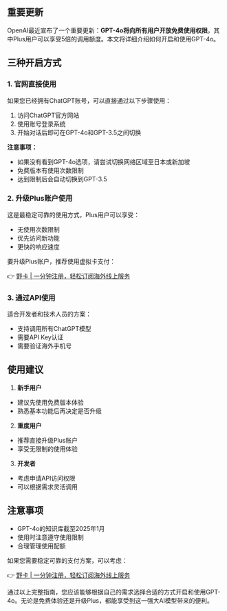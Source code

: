 ## 重要更新

OpenAI最近宣布了一个重要更新：**GPT-4o将向所有用户开放免费使用权限**，其中Plus用户可以享受5倍的调用额度。本文将详细介绍如何开启和使用GPT-4o。

## 三种开启方式

### 1. 官网直接使用

如果您已经拥有ChatGPT账号，可以直接通过以下步骤使用：

1. 访问ChatGPT官方网站
2. 使用账号登录系统
3. 开始对话后即可在GPT-4o和GPT-3.5之间切换

**注意事项：**
- 如果没有看到GPT-4o选项，请尝试切换网络区域至日本或新加坡
- 免费版本有使用次数限制
- 达到限制后会自动切换到GPT-3.5

### 2. 升级Plus账户使用

这是最稳定可靠的使用方式，Plus用户可以享受：
- 无使用次数限制
- 优先访问新功能
- 更快的响应速度

要升级Plus账户，推荐使用虚拟卡支付：

👉 [野卡 | 一分钟注册，轻松订阅海外线上服务](https://bit.ly/bewildcard)

### 3. 通过API使用

适合开发者和技术人员的方案：
- 支持调用所有ChatGPT模型
- 需要API Key认证
- 需要验证海外手机号

## 使用建议

1. **新手用户**
- 建议先使用免费版本体验
- 熟悉基本功能后再决定是否升级

2. **重度用户**
- 推荐直接升级Plus账户
- 享受无限制的使用体验

3. **开发者**
- 考虑申请API访问权限
- 可以根据需求灵活调用

## 注意事项

- GPT-4o的知识库截至2025年1月
- 使用时注意遵守使用限制
- 合理管理使用配额

如果您需要稳定可靠的支付方案，可以考虑：

👉 [野卡 | 一分钟注册，轻松订阅海外线上服务](https://bit.ly/bewildcard)

通过以上完整指南，您应该能够根据自己的需求选择合适的方式开启和使用GPT-4o。无论是免费体验还是升级Plus，都能享受到这一强大AI模型带来的便利。